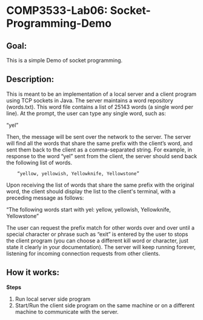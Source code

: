 # COMP3533-Lab06: Socket-Programming-Demo

## Goal: 
This is a simple Demo of socket programming.

## Description: 
This is meant to be an implementation of a local server and a client program using TCP sockets in Java. The server maintains a word repository (words.txt). This word file contains a list of 25143 words (a single word per line). At the prompt, the user can type any single word, such as:

“yel”

Then, the message will be sent over the network to the server.  The server will find all the words that share the same prefix with the client’s word, and sent them back to the client as a comma-separated string. For example, in response to the word “yel” sent from the client, the server should send back the following list of words.

        “yellow, yellowish, Yellowknife, Yellowstone”
 
Upon receiving the list of words that share the same prefix with the original word, the client should display the list to the client's terminal, with a preceding message as follows:

“The following words start with yel: yellow, yellowish, Yellowknife, Yellowstone”

The user can request the prefix match for other words over and over until a special character or phrase such as “exit” is entered by the user to stops the client program (you can choose a different kill word or character, just state it clearly in your documentation).  The server will keep running forever, listening for incoming connection requests from other clients.

## How it works: 

**Steps**

1. Run local server side program
2. Start/Run the client side program on the same machine or on a different machine to communicate with the server.


